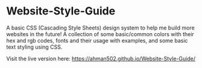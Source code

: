 # Website-Style-Guide
A basic CSS (Cascading Style Sheets) design system to help me build more websites in the future! A collection of some basic/common colors with their hex and rgb codes, fonts and their usage with examples, and some basic text styling using CSS.

Visit the live version here: https://ahman502.github.io/Website-Style-Guide/ 
